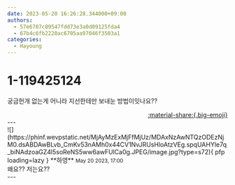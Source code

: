 ```yaml
---
date: 2023-05-20 16:26:28.344000+09:00
authors:
  - 57e6707c89547fdd73e3a0d09125fda4
  - 67b4c6fb2220ac6705aa97046f3503a1
categories:
  - Hayoung
---
```


# 1-119425124

<div class="post-container" markdown="1">
<div class="content-container md-sidebar__scrollwrap" markdown="1">

궁금헌개 없는게 어니라 지선한테만 보내눈 방법이잇나요??

</div>
</div>

<div style="text-align: right;" markdown="1">
<a href="https://weverse.io/fromis9/fanpost/1-119425124" style="text-align: right;">:material-share:{.big-emoji}</a>
</div>
---

<div class="comments-container md-sidebar__scrollwrap" markdown="1">
<div class="comment" markdown="1">
<div class='id-container' markdown="1">
![](https://phinf.wevpstatic.net/MjAyMzExMjFfMjUz/MDAxNzAwNTQzODEzNjM0.dsABDAwBLvb_CmKv53nAMh0x44CV1NvJRUsHloAtzVEg.spqUAHYle7q_biNAdzoaGZ4l5soReNS5ww6awFUlCa0g.JPEG/image.jpg?type=s72){ pfp loading=lazy }
**<span class="artist">하영</span>** <small>May 20 2023, 17:00</small><br>
</div>
<div class='comment-body' markdown="1">
왜요?? 저는요??
</div>
</div>
</div>
---
